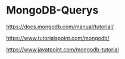 


# MongoDB-Querys



https://docs.mongodb.com/manual/tutorial/



https://www.tutorialspoint.com/mongodb/



https://www.javatpoint.com/mongodb-tutorial
